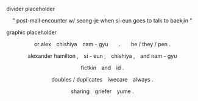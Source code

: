 divider placeholder

<p align="center">" post-mall encounter w/ seong-je when si-eun goes to talk to baekjin " </p>

graphic placeholder

<p align="center">or alex chishiya nam - gyu  .  he / they / pen .</p>
<p align="center">alexander hamilton , si - eun , chishiya , and nam - gyu</p>
<p align="center">fictkin and id .</p>
<p align="center">doubles / duplicates iwecare always .</p>
<p align="center">sharing griefer yume .</p>
